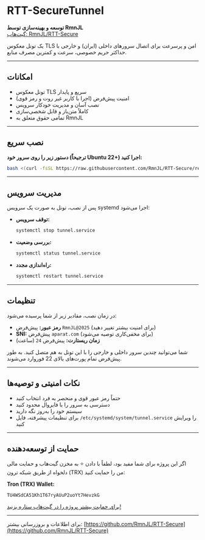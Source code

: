 # RTT-SecureTunnel

**توسعه و بهینه‌سازی توسط RmnJL**  
[گیت‌هاب: RmnJL/RTT-Secure](https://github.com/RmnJL/RTT-Secure)

یک تونل معکوس TLS امن و پرسرعت برای اتصال سرورهای داخلی (ایران) و خارجی با حداکثر حریم خصوصی، سرعت و کمترین مصرف منابع.

---

## امکانات
- تونل معکوس TLS سریع و پایدار
- امنیت پیش‌فرض (اجرا با کاربر غیر روت و رمز قوی)
- نصب آسان و مدیریت خودکار سرویس
- کاملاً متن‌باز و قابل شخصی‌سازی
- تمامی حقوق متعلق به RmnJL

---

## نصب سریع

**دستور زیر را روی سرور خود (ترجیحاً Ubuntu 22+) اجرا کنید:**

```bash
bash <(curl -fsSL https://raw.githubusercontent.com/RmnJL/RTT-Secure/refs/heads/main/install.sh)
```

---

## مدیریت سرویس

پس از نصب، تونل به صورت یک سرویس systemd اجرا می‌شود:

- **توقف سرویس:**
  ```bash
  systemctl stop tunnel.service
  ```
- **بررسی وضعیت:**
  ```bash
  systemctl status tunnel.service
  ```
- **راه‌اندازی مجدد:**
  ```bash
  systemctl restart tunnel.service
  ```

---

## تنظیمات
در زمان نصب، مقادیر زیر از شما پرسیده می‌شود:
- **رمز عبور:** پیش‌فرض `RmnJL@2025` (برای امنیت بیشتر تغییر دهید)
- **SNI:** پیش‌فرض `aparat.com` (برای مخفی‌کاری توصیه می‌شود)
- **زمان ریستارت:** پیش‌فرض `24` (ساعت)

شما می‌توانید چندین سرور داخلی و خارجی را با این تونل به هم متصل کنید. به طور پیش‌فرض تمام پورت‌های بالای 22 فوروارد می‌شوند.

---

## نکات امنیتی و توصیه‌ها
- حتماً رمز عبور قوی و منحصر به فرد انتخاب کنید
- دسترسی به سرور را با فایروال محدود کنید
- سیستم خود را به‌روز نگه دارید
- برای تنظیمات پیشرفته، فایل `/etc/systemd/system/tunnel.service` را ویرایش کنید

---

## حمایت از توسعه‌دهنده
اگر این پروژه برای شما مفید بود، لطفاً با دادن ⭐️ به مخزن گیت‌هاب و حمایت مالی دلخواه از طریق شبکه ترون (TRX) من را حمایت کنید:

**Tron (TRX) Wallet:**
```
TU4WSdCA51Kh1T67ryAUuP2uoYt7HevzkG
```

[برای حمایت بیشتر پروژه را در گیت‌هاب ستاره بزنید!](https://github.com/RmnJL/RTT-Secure)

---

برای اطلاعات و بروزرسانی بیشتر:
[https://github.com/RmnJL/RTT-Secure](https://github.com/RmnJL/RTT-Secure)
